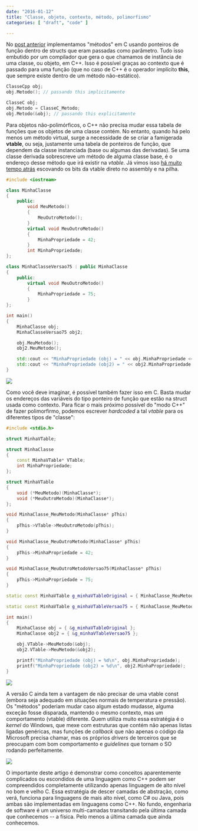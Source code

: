 ```yaml
---
date: "2016-01-12"
title: "Classe, objeto, contexto, método, polimorfismo"
categories: [ "draft", "code" ]

---
```

No [post anterior](/classe-objeto-contexto-metodo) implementamos "métodos" em C usando ponteiros de função dentro de structs que eram passadas como parâmetro. Tudo isso embutido por um compilador que gera o que chamamos de instância de uma classe, ou objeto, em C++. Isso é possível graças ao contexto que é passado para uma função (que no caso de C++ é o operador implícito __this__, que sempre existe dentro de um método não-estático).

```cpp
ClasseCpp obj;
obj.Metodo(); // passando this implicitamente

ClasseC obj;
obj.Metodo = ClasseC_Metodo;
obj.Metodo(&obj); // passando this explicitamente
```

Para objetos não-polimórficos, o C++ não precisa mudar essa tabela de funções que os objetos de uma classe contém. No entanto, quando há pelo menos um método virtual, surge a necessidade de se criar a famigerada __vtable__, ou seja, justamente uma tabela de ponteiros de função, que dependem da classe instanciada (base ou algumas das derivadas). Se uma classe derivada sobrescreve um método de alguma classe base, é o endereço desse método que irá existir na _vtable_. Já vimos isso [há muito tempo atrás](/vtable) escovando os bits da vtable direto no assembly e na pilha.

```cpp
#include <iostream>

class MinhaClasse
{
    public:
        void MeuMetodo()
        {
            MeuOutroMetodo();
        }
        virtual void MeuOutroMetodo()
        {
            MinhaPropriedade = 42;
        }
        int MinhaPropriedade;
};

class MinhaClasseVersao75 : public MinhaClasse
{
    public:
        virtual void MeuOutroMetodo()
        {
            MinhaPropriedade = 75;
        }
};

int main()
{
    MinhaClasse obj;
    MinhaClasseVersao75 obj2;

    obj.MeuMetodo();
    obj2.MeuMetodo();

    std::cout << "MinhaPropriedade (obj) = " << obj.MinhaPropriedade << std::endl;
    std::cout << "MinhaPropriedade (obj2) = " << obj2.MinhaPropriedade << std::endl;
}
```

![](http://i.imgur.com/Ye5mA8L.png)

Como você deve imaginar, é possível também fazer isso em C. Basta mudar os endereços das variáveis do tipo ponteiro de função que estão na struct usada como contexto. Para ficar o mais próximo possível do "modo C++" de fazer polimorfirmo, podemos escrever _hardcoded_ a tal _vtable_ para os diferentes tipos de "classe":

```cpp
#include <stdio.h>

struct MinhaVTable;

struct MinhaClasse
{
	const MinhaVTable* VTable;
	int MinhaPropriedade;
};

struct MinhaVTable
{
	void (*MeuMetodo)(MinhaClasse*);
	void (*MeuOutroMetodo)(MinhaClasse*);
};

void MinhaClasse_MeuMetodo(MinhaClasse* pThis)
{
    pThis->VTable->MeuOutroMetodo(pThis);
}

void MinhaClasse_MeuOutroMetodo(MinhaClasse* pThis)
{
    pThis->MinhaPropriedade = 42;
}

void MinhaClasse_MeuOutroMetodoVersao75(MinhaClasse* pThis)
{
    pThis->MinhaPropriedade = 75;
}

static const MinhaVTable g_minhaVTableOriginal = { MinhaClasse_MeuMetodo, MinhaClasse_MeuOutroMetodo };

static const MinhaVTable g_minhaVTableVersao75 = { MinhaClasse_MeuMetodo, MinhaClasse_MeuOutroMetodoVersao75 };

int main()
{
	MinhaClasse obj = { &g_minhaVTableOriginal };
	MinhaClasse obj2 = { &g_minhaVTableVersao75 };

	obj.VTable->MeuMetodo(&obj);
	obj2.VTable->MeuMetodo(&obj2);

	printf("MinhaPropriedade (obj) = %d\n", obj.MinhaPropriedade);
	printf("MinhaPropriedade (obj2) = %d\n", obj2.MinhaPropriedade);
}
```

![](http://i.imgur.com/tRAtU9d.png)

A versão C ainda tem a vantagem de não precisar de uma vtable const (embora seja adequado em situações normais de temperatura e pressão). Os "métodos" poderiam mudar caso algum estado mudasse, alguma exceção fosse disparada, mantendo o mesmo contexto, mas um comportamento (vtable) diferente. Quem utiliza muito essa estratégia é o _kernel_ do Windows, que mexe com estruturas que contém não apenas listas ligadas genéricas, mas funções de _callback_ que não apenas o código da Microsoft precisa chamar, mas os próprios _drivers_ de terceiros que se preocupam com bom comportamento e _guidelines_ que tornam o SO rodando perfeitamente.

![](http://i.imgur.com/k20fqVJ.gif)

O importante deste artigo é demonstrar como conceitos aparentemente complicados ou escondidos de uma linguagem como C++ podem ser compreendidos completamente utilizando apenas linguagem de alto nível no bom e velho C. Essa estratégia de descer camadas de abstração, como verá, funciona para linguagens de mais alto nível, como C# ou Java, pois ambas são implementadas em linguagens como C++. No fundo, engenharia de software é um universo multi-camadas transitando pela última camada que conhecemos -- a física. Pelo menos a última camada que ainda conhecemos.
